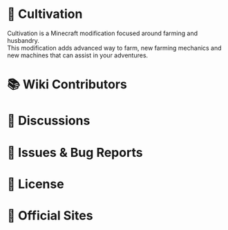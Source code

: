 # 🚜 Cultivation
Cultivation is a Minecraft modification focused around farming and husbandry.  
This modification adds advanced way to farm, new farming mechanics and new machines that can assist in your adventures.

# 📚 Wiki Contributors

# 💬 Discussions

# 🐛 Issues & Bug Reports

# 🚨 License

# 🔗 Official Sites
